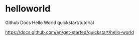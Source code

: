 # helloworld
Github Docs Hello World quickstart/tutorial

https://docs.github.com/en/get-started/quickstart/hello-world
